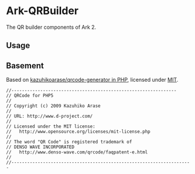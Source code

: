 # Ark-QRBuilder
The QR builder components of Ark 2.

## Usage


## Basement

Based on [kazuhikoarase/qrcode-generator in PHP](https://github.com/kazuhikoarase/qrcode-generator), licensed under [MIT](http://www.opensource.org/licenses/mit-license.php).

```
//---------------------------------------------------------------
// QRCode for PHP5
//
// Copyright (c) 2009 Kazuhiko Arase
//
// URL: http://www.d-project.com/
//
// Licensed under the MIT license:
//   http://www.opensource.org/licenses/mit-license.php
//
// The word "QR Code" is registered trademark of
// DENSO WAVE INCORPORATED
//   http://www.denso-wave.com/qrcode/faqpatent-e.html
//
//---------------------------------------------------------------------
```